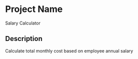 # Project Name

Salary Calculator

## Description

Calculate total monthly cost based on employee annual salary 


